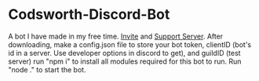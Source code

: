 # Codsworth-Discord-Bot
A bot I have made in my free time. [Invite](invite.sketchysite.xyz) and [Support Server](https://discord.gg/H3E5DSK3Sh). After downloading, make a config.json file to store your bot token, clientID (bot's id in a server. Use developer options in discord to get), and guildID (test server) run "npm i" to install all modules required for this bot to run. Run "node ." to start the bot.

